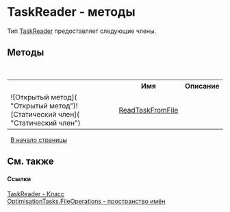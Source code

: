 # TaskReader - методы
 

Тип <a href="T_OptimisationTasks_FileOperations_TaskReader">TaskReader</a> предоставляет следующие члены.


## Методы
&nbsp;<table><tr><th></th><th>Имя</th><th>Описание</th></tr><tr><td>![Открытый метод]( "Открытый метод")![Статический член]( "Статический член")</td><td><a href="M_OptimisationTasks_FileOperations_TaskReader_ReadTaskFromFile">ReadTaskFromFile</a></td><td /></tr></table>&nbsp;
<a href="#taskreader---методы">В начало страницы</a>

## См. также


#### Ссылки
<a href="T_OptimisationTasks_FileOperations_TaskReader">TaskReader - Класс</a><br /><a href="N_OptimisationTasks_FileOperations">OptimisationTasks.FileOperations - пространство имён</a><br />